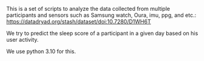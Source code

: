 This is a set of scripts to analyze the data collected from multiple participants and sensors such as Samsung watch, Oura, imu, ppg, and etc.:
https://datadryad.org/stash/dataset/doi:10.7280/D1WH6T

We try to predict the sleep score of a participant in a given day based on his user activity.


We use python 3.10 for this.

